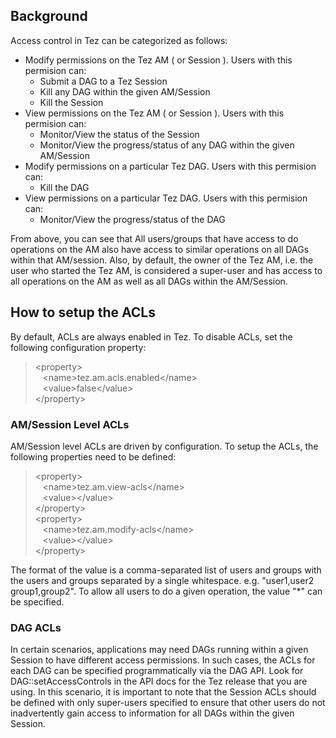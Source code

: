 <!--
   Licensed to the Apache Software Foundation (ASF) under one or more
   contributor license agreements.  See the NOTICE file distributed with
   this work for additional information regarding copyright ownership.
   The ASF licenses this file to You under the Apache License, Version 2.0
   (the "License"); you may not use this file except in compliance with
   the License.  You may obtain a copy of the License at

       http://www.apache.org/licenses/LICENSE-2.0

   Unless required by applicable law or agreed to in writing, software
   distributed under the License is distributed on an "AS IS" BASIS,
   WITHOUT WARRANTIES OR CONDITIONS OF ANY KIND, either express or implied.
   See the License for the specific language governing permissions and
   limitations under the License.
-->

<head><title>Access Control in Tez</title></head>

## Background

Access control in Tez can be categorized as follows:

  - Modify permissions on the Tez AM ( or Session ). Users with this permision can:
    - Submit a DAG to a Tez Session
    - Kill any DAG within the given AM/Session
    - Kill the Session
  - View permissions on the Tez AM ( or Session ). Users with this permision can:
    - Monitor/View the status of the Session
    - Monitor/View the progress/status of any DAG within the given AM/Session
  - Modify permissions on a particular Tez DAG. Users with this permision can:
    - Kill the DAG
  - View permissions on a particular Tez DAG. Users with this permision can:
    - Monitor/View the progress/status of the DAG

From above, you can see that All users/groups that have access to do operations on the AM also have access to similar operations on all DAGs within that AM/session. Also, by default, the owner of the Tez AM,  i.e. the user who started the Tez AM, is considered a super-user and has access to all operations on the AM as well as all DAGs within the AM/Session.

## How to setup the ACLs

By default, ACLs are always enabled in Tez. To disable ACLs, set the following configuration property:

> &lt;property&gt;<br/>
> &nbsp;&nbsp;&nbsp;&lt;name&gt;tez.am.acls.enabled&lt;/name&gt;<br/>
> &nbsp;&nbsp;&nbsp;&lt;value&gt;false&lt;/value&gt;<br/>
> &lt;/property&gt;<br/>

### AM/Session Level ACLs

AM/Session level ACLs are driven by configuration. To setup the ACLs, the following properties need to be defined:

> &lt;property&gt;<br/>
> &nbsp;&nbsp;&nbsp;&lt;name&gt;tez.am.view-acls&lt;/name&gt;<br/>
> &nbsp;&nbsp;&nbsp;&lt;value&gt;&lt;/value&gt;<br/>
> &lt;/property&gt;<br/>
> &lt;property&gt;<br/>
> &nbsp;&nbsp;&nbsp;&lt;name&gt;tez.am.modify-acls&lt;/name&gt;<br/>
> &nbsp;&nbsp;&nbsp;&lt;value&gt;&lt;/value&gt;<br/>
> &lt;/property&gt;<br/>

The format of the value is a comma-separated list of users and groups with the users and groups separated by a single whitespace. e.g. "user1,user2 group1,group2". To allow all users to do a given operation, the value "*" can be specified.

### DAG ACLs

In certain scenarios, applications may need DAGs running within a given Session to have different access permissions. In such cases, the ACLs for each DAG can be specified programmatically via the DAG API. Look for DAG::setAccessControls in the API docs for the Tez release that you are using.
In this scenario, it is important to note that the Session ACLs should be defined with only super-users specified to ensure that other users do not inadvertently gain access to information for all DAGs within the given Session.
